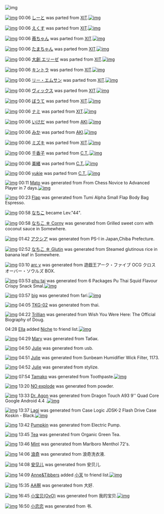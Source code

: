 ![img](http://gdrive-cdn.herokuapp.com/537b65a5bc09f0000721dda7/512px-barcode.png)

[![img](http://www.deviantsart.com/1lmdagh.png)](http://www.barcodekanojo.com/kanojo/27471/%E3%81%97%E3%83%BC%E3%81%A8) 00:06 [しーと](http://www.barcodekanojo.com/kanojo/27471/%E3%81%97%E3%83%BC%E3%81%A8) was parted from [XIT](http://www.barcodekanojo.com/kanojo/27471/%E3%81%97%E3%83%BC%E3%81%A8).[![img](http://www.deviantsart.com/815jg6.jpeg)](http://www.barcodekanojo.com/user/209348/XIT) 

[![img](http://www.deviantsart.com/3hpr77a.png)](http://www.barcodekanojo.com/kanojo/1362625/%E3%81%88%E3%81%8F%E3%81%99) 00:06 [えくす](http://www.barcodekanojo.com/kanojo/1362625/%E3%81%88%E3%81%8F%E3%81%99) was parted from [XIT](http://www.barcodekanojo.com/kanojo/1362625/%E3%81%88%E3%81%8F%E3%81%99).[![img](http://www.deviantsart.com/815jg6.jpeg)](http://www.barcodekanojo.com/user/209348/XIT) 

[![img](http://www.deviantsart.com/3lt783i.png)](http://www.barcodekanojo.com/kanojo/1419646/%E8%8B%BA%E3%81%A1%E3%82%83%E3%82%93) 00:06 [苺ちゃん](http://www.barcodekanojo.com/kanojo/1419646/%E8%8B%BA%E3%81%A1%E3%82%83%E3%82%93) was parted from [XIT](http://www.barcodekanojo.com/kanojo/1419646/%E8%8B%BA%E3%81%A1%E3%82%83%E3%82%93).[![img](http://www.deviantsart.com/815jg6.jpeg)](http://www.barcodekanojo.com/user/209348/XIT) 

[![img](http://www.deviantsart.com/bho0nq.png)](http://www.barcodekanojo.com/kanojo/242577/%E3%81%9F%E3%81%BE%E3%81%A1%E3%82%83%E3%82%93) 00:06 [たまちゃん](http://www.barcodekanojo.com/kanojo/242577/%E3%81%9F%E3%81%BE%E3%81%A1%E3%82%83%E3%82%93) was parted from [XIT](http://www.barcodekanojo.com/kanojo/242577/%E3%81%9F%E3%81%BE%E3%81%A1%E3%82%83%E3%82%93).[![img](http://www.deviantsart.com/815jg6.jpeg)](http://www.barcodekanojo.com/user/209348/XIT) 

[![img](http://www.deviantsart.com/do7s7s.png)](http://www.barcodekanojo.com/kanojo/1772083/%E5%A4%A7%E5%89%B5%20%E3%82%A8%E3%83%AA%E3%83%BC%E3%82%BC) 00:06 [大創 エリーゼ](http://www.barcodekanojo.com/kanojo/1772083/%E5%A4%A7%E5%89%B5%20%E3%82%A8%E3%83%AA%E3%83%BC%E3%82%BC) was parted from [XIT](http://www.barcodekanojo.com/kanojo/1772083/%E5%A4%A7%E5%89%B5%20%E3%82%A8%E3%83%AA%E3%83%BC%E3%82%BC).[![img](http://www.deviantsart.com/815jg6.jpeg)](http://www.barcodekanojo.com/user/209348/XIT) 

[![img](http://www.deviantsart.com/3nkqsdf.png)](http://www.barcodekanojo.com/kanojo/1811103/%E3%82%AD%E3%83%B3%E3%83%88%E3%83%A9) 00:06 [キントラ](http://www.barcodekanojo.com/kanojo/1811103/%E3%82%AD%E3%83%B3%E3%83%88%E3%83%A9) was parted from [XIT](http://www.barcodekanojo.com/kanojo/1811103/%E3%82%AD%E3%83%B3%E3%83%88%E3%83%A9).[![img](http://www.deviantsart.com/815jg6.jpeg)](http://www.barcodekanojo.com/user/209348/XIT) 

[![img](http://www.deviantsart.com/3pa8a67.png)](http://www.barcodekanojo.com/kanojo/2248407/%E3%83%AA%E3%83%BC%E3%83%BB%E3%82%A8%E3%83%A0%E3%82%B5%E3%83%B3) 00:06 [リー・エムサン](http://www.barcodekanojo.com/kanojo/2248407/%E3%83%AA%E3%83%BC%E3%83%BB%E3%82%A8%E3%83%A0%E3%82%B5%E3%83%B3) was parted from [XIT](http://www.barcodekanojo.com/kanojo/2248407/%E3%83%AA%E3%83%BC%E3%83%BB%E3%82%A8%E3%83%A0%E3%82%B5%E3%83%B3).[![img](http://www.deviantsart.com/815jg6.jpeg)](http://www.barcodekanojo.com/user/209348/XIT) 

[![img](http://www.deviantsart.com/sn5at2.png)](http://www.barcodekanojo.com/kanojo/403995/%E3%83%B4%E3%82%A3%E3%83%83%E3%82%AF%E3%82%B9) 00:06 [ヴィックス](http://www.barcodekanojo.com/kanojo/403995/%E3%83%B4%E3%82%A3%E3%83%83%E3%82%AF%E3%82%B9) was parted from [XIT](http://www.barcodekanojo.com/kanojo/403995/%E3%83%B4%E3%82%A3%E3%83%83%E3%82%AF%E3%82%B9).[![img](http://www.deviantsart.com/815jg6.jpeg)](http://www.barcodekanojo.com/user/209348/XIT) 

[![img](http://www.deviantsart.com/1j4ord.png)](http://www.barcodekanojo.com/kanojo/1215106/%E3%81%BC%E3%81%86%E3%81%A6) 00:06 [ぼうて](http://www.barcodekanojo.com/kanojo/1215106/%E3%81%BC%E3%81%86%E3%81%A6) was parted from [XIT](http://www.barcodekanojo.com/kanojo/1215106/%E3%81%BC%E3%81%86%E3%81%A6).[![img](http://www.deviantsart.com/815jg6.jpeg)](http://www.barcodekanojo.com/user/209348/XIT) 

[![img](http://www.deviantsart.com/31fsq0e.png)](http://www.barcodekanojo.com/kanojo/13697/%E3%83%8A%E3%83%9F) 00:06 [ナミ](http://www.barcodekanojo.com/kanojo/13697/%E3%83%8A%E3%83%9F) was parted from [XIT](http://www.barcodekanojo.com/kanojo/13697/%E3%83%8A%E3%83%9F).[![img](http://www.deviantsart.com/815jg6.jpeg)](http://www.barcodekanojo.com/user/209348/XIT) 

[![img](http://www.deviantsart.com/nfagp0.png)](http://www.barcodekanojo.com/kanojo/2559428/%E3%81%84%E3%81%91%E3%81%A0) 00:06 [いけだ](http://www.barcodekanojo.com/kanojo/2559428/%E3%81%84%E3%81%91%E3%81%A0) was parted from [AKI](http://www.barcodekanojo.com/kanojo/2559428/%E3%81%84%E3%81%91%E3%81%A0).[![img](http://www.deviantsart.com/1kc30mi.jpeg)](http://www.barcodekanojo.com/user/29842/AKI) 

[![img](http://www.deviantsart.com/11kmoda.png)](http://www.barcodekanojo.com/kanojo/29812/%E3%81%BF%E3%81%8B) 00:06 [みか](http://www.barcodekanojo.com/kanojo/29812/%E3%81%BF%E3%81%8B) was parted from [AKI](http://www.barcodekanojo.com/kanojo/29812/%E3%81%BF%E3%81%8B).[![img](http://www.deviantsart.com/1kc30mi.jpeg)](http://www.barcodekanojo.com/user/29842/AKI) 

[![img](http://www.deviantsart.com/3v7fcbh.png)](http://www.barcodekanojo.com/kanojo/571629/%E3%83%9F%E3%82%BA%E3%82%AD) 00:06 [ミズキ](http://www.barcodekanojo.com/kanojo/571629/%E3%83%9F%E3%82%BA%E3%82%AD) was parted from [XIT](http://www.barcodekanojo.com/kanojo/571629/%E3%83%9F%E3%82%BA%E3%82%AD).[![img](http://www.deviantsart.com/815jg6.jpeg)](http://www.barcodekanojo.com/user/209348/XIT) 

[![img](http://www.deviantsart.com/25jk103.png)](http://www.barcodekanojo.com/kanojo/2248792/%E5%8D%83%E9%A6%99%E5%AD%90) 00:06 [千香子](http://www.barcodekanojo.com/kanojo/2248792/%E5%8D%83%E9%A6%99%E5%AD%90) was parted from [C.T.](http://www.barcodekanojo.com/kanojo/2248792/%E5%8D%83%E9%A6%99%E5%AD%90).[![img](http://www.deviantsart.com/fhrc6a.jpeg)](http://www.barcodekanojo.com/user/272165/C.T.) 

[![img](http://www.deviantsart.com/3e5cnms.png)](http://www.barcodekanojo.com/kanojo/2192315/%E7%BE%8E%E7%B7%92) 00:06 [美緒](http://www.barcodekanojo.com/kanojo/2192315/%E7%BE%8E%E7%B7%92) was parted from [C.T.](http://www.barcodekanojo.com/kanojo/2192315/%E7%BE%8E%E7%B7%92).[![img](http://www.deviantsart.com/fhrc6a.jpeg)](http://www.barcodekanojo.com/user/272165/C.T.) 

[![img](http://www.deviantsart.com/28umnl6.png)](http://www.barcodekanojo.com/kanojo/2074069/yukie) 00:06 [yukie](http://www.barcodekanojo.com/kanojo/2074069/yukie) was parted from [C.T.](http://www.barcodekanojo.com/kanojo/2074069/yukie).[![img](http://www.deviantsart.com/fhrc6a.jpeg)](http://www.barcodekanojo.com/user/272165/C.T.) 

[![img](http://www.deviantsart.com/2o1dh3q.png)](http://www.barcodekanojo.com/kanojo/3192934/Mato) 00:11 [Mato](http://www.barcodekanojo.com/kanojo/3192934/Mato) was generated from From Chess Novice to Advanced Player in 7 days.[![img](http://www.deviantsart.com/1mvqo78.jpeg)](http://www.barcodekanojo.com/product_images/barcode/6018491/1424617835/From%20Chess%20Novice%20to%20Advanced%20Player%20in%207%20days.jpg) 

[![img](http://www.deviantsart.com/5otmkl.png)](http://www.barcodekanojo.com/kanojo/3192935/Flap) 00:23 [Flap](http://www.barcodekanojo.com/kanojo/3192935/Flap) was generated from Tumi Alpha Small Flap Body Bag Espresso.

[![img](http://www.deviantsart.com/1lb4fit.jpeg)](http://www.barcodekanojo.com/user/314581/%E3%81%AA%E3%81%A1%E3%81%93) 00:58 [なちこ](http://www.barcodekanojo.com/user/314581/%E3%81%AA%E3%81%A1%E3%81%93) became Lev."44".

[![img](http://www.deviantsart.com/1g27qr.png)](http://www.barcodekanojo.com/kanojo/3192936/%E3%81%AA%E3%81%A1%E3%81%93%20%E2%98%86%20Corny) 00:58 [なちこ ☆ Corny](http://www.barcodekanojo.com/kanojo/3192936/%E3%81%AA%E3%81%A1%E3%81%93%20%E2%98%86%20Corny) was generated from Grilled sweet corn with coconut sauce in Somewhere.

[![img](http://www.deviantsart.com/r4h824.png)](http://www.barcodekanojo.com/kanojo/3192937/%E3%82%A2%E3%82%AF%E3%82%B7%E3%82%A2) 01:42 [アクシア](http://www.barcodekanojo.com/kanojo/3192937/%E3%82%A2%E3%82%AF%E3%82%B7%E3%82%A2) was generated from PS-I in Japan,Chiba Prefecture.

[![img](http://www.deviantsart.com/303oj0f.png)](http://www.barcodekanojo.com/kanojo/3192938/%E3%81%AA%E3%81%A1%E3%81%93%20%E2%98%86%20Glutin) 02:52 [なちこ ☆ Glutin](http://www.barcodekanojo.com/kanojo/3192938/%E3%81%AA%E3%81%A1%E3%81%93%20%E2%98%86%20Glutin) was generated from Steamed glutinous rice in banana leaf in Somewhere.

[![img](http://www.deviantsart.com/19ad1s7.png)](http://www.barcodekanojo.com/kanojo/3192939/arc%20v) 03:10 [arc v](http://www.barcodekanojo.com/kanojo/3192939/arc%20v) was generated from 遊戯王アーク・ファイブ OCG クロスオーバー・ソウルズ BOX.

[![img](http://www.deviantsart.com/2ror1fh.png)](http://www.barcodekanojo.com/kanojo/3192940/phu%20tai) 03:53 [phu tai](http://www.barcodekanojo.com/kanojo/3192940/phu%20tai) was generated from 6 Packages Pu Thai Squid Flavour Crispy Snack Smal.[![img](http://www.deviantsart.com/3tmacis.jpeg)](http://www.barcodekanojo.com/product_images/barcode/1858230/1298542360/%E0%B8%9B%E0%B8%B9%E0%B9%84%E0%B8%97%E0%B8%A2.jpg) 

[![img](http://www.deviantsart.com/ilarn6.png)](http://www.barcodekanojo.com/kanojo/3192941/big) 03:57 [big](http://www.barcodekanojo.com/kanojo/3192941/big) was generated from fari.[![img](http://www.deviantsart.com/8q5boq.jpeg)](http://www.barcodekanojo.com/product_images/barcode/6018497/1424631373/fari.jpg) 

[![img](http://www.deviantsart.com/1kt8evs.png)](http://www.barcodekanojo.com/kanojo/3192942/TKG-02) 04:05 [TKG-02](http://www.barcodekanojo.com/kanojo/3192942/TKG-02) was generated from thai.

[![img](http://www.deviantsart.com/16oqrni.png)](http://www.barcodekanojo.com/kanojo/3192943/Trillian) 04:22 [Trillian](http://www.barcodekanojo.com/kanojo/3192943/Trillian) was generated from Wish You Were Here: The Official Biography of Doug.

04:28 [Ella](http://www.barcodekanojo.com/user/401909/Ella) added [Niche](http://www.barcodekanojo.com/kanojo/2872231/Niche) to friend list.[![img](http://www.deviantsart.com/k4061f.png)](http://www.barcodekanojo.com/kanojo/2872231/Niche) 

[![img](http://www.deviantsart.com/1ljpd9d.png)](http://www.barcodekanojo.com/kanojo/3192944/Mary) 04:29 [Mary](http://www.barcodekanojo.com/kanojo/3192944/Mary) was generated from Табак.

[![img](http://www.deviantsart.com/10s6ht7.png)](http://www.barcodekanojo.com/kanojo/3192945/Julie) 04:50 [Julie](http://www.barcodekanojo.com/kanojo/3192945/Julie) was generated from usb.

[![img](http://www.deviantsart.com/2bktq0h.png)](http://www.barcodekanojo.com/kanojo/3192946/Julie) 04:51 [Julie](http://www.barcodekanojo.com/kanojo/3192946/Julie) was generated from Sunbeam Humidifier Wick Filter, 1173.

[![img](http://www.deviantsart.com/3pqkr6d.png)](http://www.barcodekanojo.com/kanojo/3192947/Julie) 04:52 [Julie](http://www.barcodekanojo.com/kanojo/3192947/Julie) was generated from stylize.

[![img](http://www.deviantsart.com/38pmuvo.png)](http://www.barcodekanojo.com/kanojo/3192948/Tamako) 07:54 [Tamako](http://www.barcodekanojo.com/kanojo/3192948/Tamako) was generated from Toothpaste.[![img](http://www.deviantsart.com/35ju2dp.jpeg)](http://www.barcodekanojo.com/product_images/barcode/6018505/1424645640/Toothpaste.jpg) 

[![img](http://www.deviantsart.com/3ead856.png)](http://www.barcodekanojo.com/kanojo/3192949/NO%20explode) 13:20 [NO explode](http://www.barcodekanojo.com/kanojo/3192949/NO%20explode) was generated from powder.

[![img](http://www.deviantsart.com/cas8ca.png)](http://www.barcodekanojo.com/kanojo/3192950/Dr.%20Agon) 13:33 [Dr. Agon](http://www.barcodekanojo.com/kanojo/3192950/Dr.%20Agon) was generated from Dragon Touch A93 9'' Quad Core Google Android 4.4 .[![img](http://www.deviantsart.com/40o1kd.jpeg)](http://www.barcodekanojo.com/product_images/barcode/6018507/1424665982/50x50xDragon,P20Touch,P20A93,P209,P27,P27,P20Quad,P20Core,P20Google,P20Android,P204.4,P20.jpg,qw=88,ah=88.pagespeed.ic.mkBjDRHLOT.jpg) 

[![img](http://www.deviantsart.com/35aeid.png)](http://www.barcodekanojo.com/kanojo/3192951/Lagi) 13:37 [Lagi](http://www.barcodekanojo.com/kanojo/3192951/Lagi) was generated from Case Logic JDSK-2 Flash Drive Case Koskin - Black.[![img](http://www.deviantsart.com/3639hmh.jpeg)](http://www.barcodekanojo.com/product_images/barcode/6018508/1424666234/Case%20Logic%20JDSK-2%20Flash%20Drive%20Case%20Koskin%20-%20Black.jpg) 

[![img](http://www.deviantsart.com/15r4118.png)](http://www.barcodekanojo.com/kanojo/3192952/Pumpkin) 13:42 [Pumpkin](http://www.barcodekanojo.com/kanojo/3192952/Pumpkin) was generated from Electric Pump.

[![img](http://www.deviantsart.com/2ldnc5l.png)](http://www.barcodekanojo.com/kanojo/3192953/Tea) 13:45 [Tea](http://www.barcodekanojo.com/kanojo/3192953/Tea) was generated from Organic Green Tea.

[![img](http://www.deviantsart.com/2r9ijam.png)](http://www.barcodekanojo.com/kanojo/3192954/Mint) 13:46 [Mint](http://www.barcodekanojo.com/kanojo/3192954/Mint) was generated from Marlboro Menthol 72's.

[![img](http://www.deviantsart.com/3i6kr2q.png)](http://www.barcodekanojo.com/kanojo/3192955/%E6%B5%AA%E5%A5%87) 14:06 [浪奇](http://www.barcodekanojo.com/kanojo/3192955/%E6%B5%AA%E5%A5%87) was generated from 浪奇洗衣液.

[![img](http://www.deviantsart.com/327ib72.png)](http://www.barcodekanojo.com/kanojo/3192956/%E5%AE%89%E8%A7%81%E5%84%BF) 14:08 [安见儿](http://www.barcodekanojo.com/kanojo/3192956/%E5%AE%89%E8%A7%81%E5%84%BF) was generated from 安贝儿.

[![img](http://www.deviantsart.com/2pkanrt.jpeg)](http://www.barcodekanojo.com/user/440381/Anne%26Tibbers) 14:09 [Anne&amp;Tibbers](http://www.barcodekanojo.com/user/440381/Anne%26Tibbers) added [小天](http://www.barcodekanojo.com/kanojo/2607614/%E5%B0%8F%E5%A4%A9) to friend list.[![img](http://www.deviantsart.com/4cet67.png)](http://www.barcodekanojo.com/kanojo/2607614/%E5%B0%8F%E5%A4%A9) 

[![img](http://www.deviantsart.com/3qlemjd.png)](http://www.barcodekanojo.com/kanojo/3192957/AA%E5%95%8A) 15:35 [AA啊](http://www.barcodekanojo.com/kanojo/3192957/AA%E5%95%8A) was generated from 大好.

[![img](http://www.deviantsart.com/297mkik.png)](http://www.barcodekanojo.com/kanojo/3192958/%E5%B0%8F%E5%AE%9D%E8%B4%9D%28OvO%29) 16:45 [小宝贝(OvO)](http://www.barcodekanojo.com/kanojo/3192958/%E5%B0%8F%E5%AE%9D%E8%B4%9D%28OvO%29) was generated from 我的宝贝.[![img](http://www.deviantsart.com/tqi6m3.jpeg)](http://www.barcodekanojo.com/product_images/barcode/6018516/1424677495/%E6%88%91%E7%9A%84%E5%AE%9D%E8%B4%9D.jpg) 

[![img](http://www.deviantsart.com/3pdbh52.png)](http://www.barcodekanojo.com/kanojo/3192959/%E5%B0%8F%E6%81%8B%E6%81%8B) 16:50 [小恋恋](http://www.barcodekanojo.com/kanojo/3192959/%E5%B0%8F%E6%81%8B%E6%81%8B) was generated from 书.

